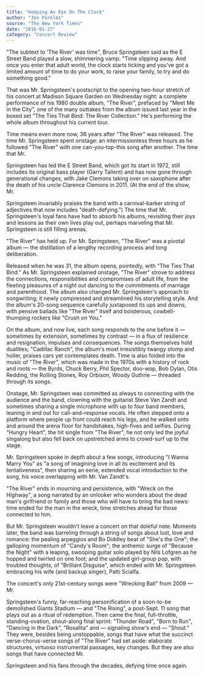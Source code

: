 ```yaml
---
title: "Keeping An Eye On The Clock"
author: "Jon Pareles"
source: "The New York Times"
date: "2016-01-27"
category: "Concert Review"
---
```


"The subtext to 'The River' was time", Bruce Springsteen said as the E Street Band played a slow, shimmering vamp. "Time slipping away. And once you enter that adult world, the clock starts ticking and you've got a limited amount of time to do your work, to raise your family, to try and do something good."

That was Mr. Springsteen's postscript to the opening two-hour stretch of his concert at Madison Square Garden on Wednesday night: a complete performance of his 1980 double album, "The River", prefaced by "Meet Me in the City", one of the many outtakes from the album issued last year in the boxed set "The Ties That Bind: The River Collection." He's performing the whole album throughout his current tour.

Time means even more now, 36 years after "The River" was released. The time Mr. Springsteen spent onstage: an intermissionless three hours as he followed "The River" with one can-you-top-this song after another. The time that Mr.

Springsteen has led the E Street Band, which got its start in 1972, still includes its original bass player (Garry Tallent) and has now gone through generational changes, with Jake Clemons taking over on saxophone after the death of his uncle Clarence Clemons in 2011. (At the end of the show, Mr.

Springsteen invariably praises the band with a carnival-barker string of adjectives that now includes "death-defying.") The time that Mr. Springsteen's loyal fans have had to absorb his albums, revisiting their joys and lessons as their own lives play out, perhaps marveling that Mr. Springsteen is still filling arenas.

"The River" has held up. For Mr. Springsteen, "The River" was a pivotal album — the distillation of a lengthy recording process and long deliberation.

Released when he was 31, the album opens, pointedly, with "The Ties That Bind." As Mr. Springsteen explained onstage, "The River" strove to address the connections, responsibilities and compromises of adult life, from the fleeting pleasures of a night out dancing to the commitments of marriage and parenthood. The album also changed Mr. Springsteen's approach to songwriting; it newly compressed and streamlined his storytelling style. And the album's 20-song sequence carefully juxtaposed its ups and downs, with pensive ballads like "The River" itself and boisterous, cowbell-thumping rockers like "Crush on You."

On the album, and now live, each song responds to the one before it — sometimes by extension, sometimes by contrast — in a flux of resilience and resignation, impulses and consequences. The songs themselves hold dualities; "Cadillac Ranch", the album's most irresistibly twangy stomp and holler, praises cars yet contemplates death. Time is also folded into the music of "The River", which was made in the 1970s with a history of rock and roots — the Byrds, Chuck Berry, Phil Spector, doo-wop, Bob Dylan, Otis Redding, the Rolling Stones, Roy Orbison, Woody Guthrie — threaded through its songs.

Onstage, Mr. Springsteen was committed as always to connecting with the audience and the band, clowning with the guitarist Steve Van Zandt and sometimes sharing a single microphone with up to four band members, leaning in and out for call-and-response vocals. He often stepped onto a platform where people up front could reach his legs, and he walked onto and around the arena floor for handshakes, high-fives and selfies. During "Hungry Heart", the hit single from "The River", he not only led the joyful singalong but also fell back on upstretched arms to crowd-surf up to the stage.

Mr. Springsteen spoke in depth about a few songs, introducing "I Wanna Marry You" as "a song of imagining love in all its excitement and its tentativeness", then sharing an eerie, extended vocal introduction to the song, his voice overlapping with Mr. Van Zandt's.

"The River" ends in mourning and persistence, with "Wreck on the Highway", a song narrated by an onlooker who wonders about the dead man's girlfriend or family and those who will have to bring the bad news: time ended for the man in the wreck, time stretches ahead for those connected to him.

But Mr. Springsteen wouldn't leave a concert on that doleful note. Moments later, the band was barreling through a string of songs about lust, love and romance: the pealing arpeggios and Bo Diddley beat of "She's the One"; the galloping momentum of "Candy's Room"; the anthemic surge of "Because the Night" with a leaping, swooping guitar solo played by Nils Lofgren as he hopped and twirled on one foot; and the updated girl-group pop, with troubled thoughts, of "Brilliant Disguise", which ended with Mr. Springsteen embracing his wife (and backup singer), Patti Scialfa.

The concert's only 21st-century songs were "Wrecking Ball" from 2009 — Mr.

Springsteen's funny, far-reaching personification of a soon-to-be demolished Giants Stadium — and "The Rising", a post-Sept. 11 song that plays out as a ritual of redemption. Then came the final, full-throttle, standing-ovation, shout-along final sprint: "Thunder Road", "Born to Run", "Dancing in the Dark", "Rosalita" and — signaling show's end — "Shout." They were, besides being unstoppable, songs that have what the succinct verse-chorus-verse songs of "The River" had set aside: elaborate structures, virtuoso instrumental passages, key changes. But they are also songs that have connected Mr.

Springsteen and his fans through the decades, defying time once again.
